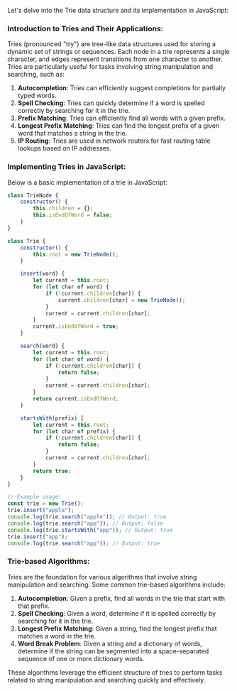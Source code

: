 Let's delve into the Trie data structure and its implementation in JavaScript:

### Introduction to Tries and Their Applications:

Tries (pronounced "try") are tree-like data structures used for storing a dynamic set of strings or sequences. Each node in a trie represents a single character, and edges represent transitions from one character to another. Tries are particularly useful for tasks involving string manipulation and searching, such as:

1. **Autocompletion**: Tries can efficiently suggest completions for partially typed words.
2. **Spell Checking**: Tries can quickly determine if a word is spelled correctly by searching for it in the trie.
3. **Prefix Matching**: Tries can efficiently find all words with a given prefix.
4. **Longest Prefix Matching**: Tries can find the longest prefix of a given word that matches a string in the trie.
5. **IP Routing**: Tries are used in network routers for fast routing table lookups based on IP addresses.

### Implementing Tries in JavaScript:

Below is a basic implementation of a trie in JavaScript:

```javascript
class TrieNode {
    constructor() {
        this.children = {};
        this.isEndOfWord = false;
    }
}

class Trie {
    constructor() {
        this.root = new TrieNode();
    }

    insert(word) {
        let current = this.root;
        for (let char of word) {
            if (!current.children[char]) {
                current.children[char] = new TrieNode();
            }
            current = current.children[char];
        }
        current.isEndOfWord = true;
    }

    search(word) {
        let current = this.root;
        for (let char of word) {
            if (!current.children[char]) {
                return false;
            }
            current = current.children[char];
        }
        return current.isEndOfWord;
    }

    startsWith(prefix) {
        let current = this.root;
        for (let char of prefix) {
            if (!current.children[char]) {
                return false;
            }
            current = current.children[char];
        }
        return true;
    }
}

// Example usage:
const trie = new Trie();
trie.insert("apple");
console.log(trie.search("apple")); // Output: true
console.log(trie.search("app")); // Output: false
console.log(trie.startsWith("app")); // Output: true
trie.insert("app");
console.log(trie.search("app")); // Output: true
```

### Trie-based Algorithms:

Tries are the foundation for various algorithms that involve string manipulation and searching. Some common trie-based algorithms include:

1. **Autocompletion**: Given a prefix, find all words in the trie that start with that prefix.
2. **Spell Checking**: Given a word, determine if it is spelled correctly by searching for it in the trie.
3. **Longest Prefix Matching**: Given a string, find the longest prefix that matches a word in the trie.
4. **Word Break Problem**: Given a string and a dictionary of words, determine if the string can be segmented into a space-separated sequence of one or more dictionary words.

These algorithms leverage the efficient structure of tries to perform tasks related to string manipulation and searching quickly and effectively.